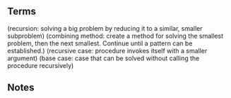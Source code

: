 Terms
-----
(recursion: solving a big problem by reducing it to a similar, smaller subproblem)
(combining method: create a method for solving the smallest problem, then the next smallest. Continue until a pattern can be established.)
(recursive case: procedure invokes itself with a smaller argument)
(base case: case that can be solved without calling the procedure recursively)

Notes
-----
